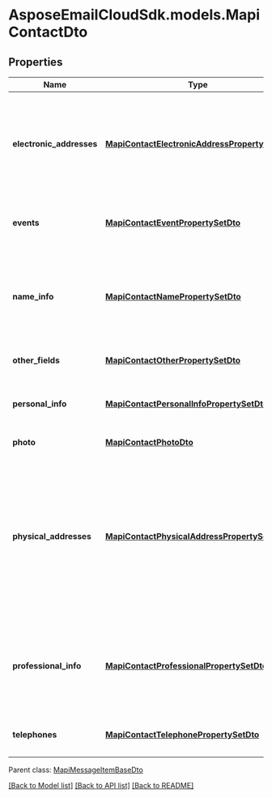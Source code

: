 # AsposeEmailCloudSdk.models.MapiContactDto
## Properties
Name | Type | Description | Notes
------------ | ------------- | ------------- | -------------
**electronic_addresses** | [**MapiContactElectronicAddressPropertySetDto**](MapiContactElectronicAddressPropertySetDto.md) | Specify properties for up to three different e-mail addresses and three different fax addresses.              | [optional] 
**events** | [**MapiContactEventPropertySetDto**](MapiContactEventPropertySetDto.md) | Specify events associated with a contact.              | [optional] 
**name_info** | [**MapiContactNamePropertySetDto**](MapiContactNamePropertySetDto.md) | The properties are used to specify the name of the person represented by the contact.              | [optional] 
**other_fields** | [**MapiContactOtherPropertySetDto**](MapiContactOtherPropertySetDto.md) | Specify other fields of contact.              | [optional] 
**personal_info** | [**MapiContactPersonalInfoPropertySetDto**](MapiContactPersonalInfoPropertySetDto.md) | Specify other additional contact information.              | [optional] 
**photo** | [**MapiContactPhotoDto**](MapiContactPhotoDto.md) | Contact photo.              | [optional] 
**physical_addresses** | [**MapiContactPhysicalAddressPropertySetDto**](MapiContactPhysicalAddressPropertySetDto.md) | Specify three physical addresses: Home Address, Work Address, and Other Address. One of the addresses can be marked as the Mailing Address.              | [optional] 
**professional_info** | [**MapiContactProfessionalPropertySetDto**](MapiContactProfessionalPropertySetDto.md) | Properties are used to store professional details for the person represented by the contact.              | [optional] 
**telephones** | [**MapiContactTelephonePropertySetDto**](MapiContactTelephonePropertySetDto.md) | Specify telephone numbers for the contact.              | [optional] 

 Parent class: [MapiMessageItemBaseDto](MapiMessageItemBaseDto.md)

[[Back to Model list]](README.md#documentation-for-models) [[Back to API list]](README.md#documentation-for-api-endpoints) [[Back to README]](README.md)


